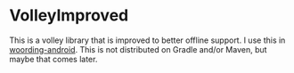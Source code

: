 # VolleyImproved

This is a volley library that is improved to better offline support. I use this in [woording-android](https://github.com/woording/woording-android). This is not distributed on Gradle and/or Maven, but maybe that comes later.
